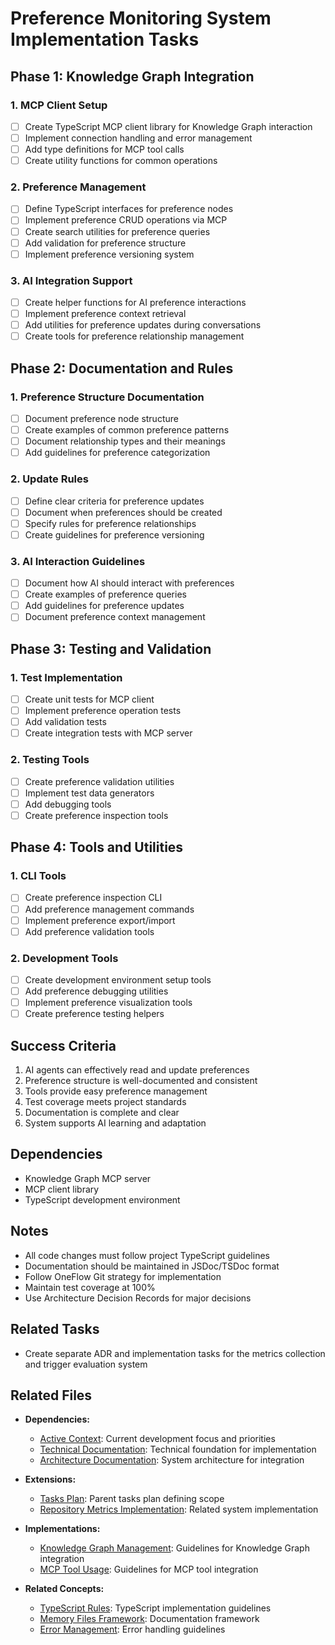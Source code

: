 # Preference Monitoring System Implementation Tasks

## Phase 1: Knowledge Graph Integration

### 1. MCP Client Setup

- [ ] Create TypeScript MCP client library for Knowledge Graph interaction
- [ ] Implement connection handling and error management
- [ ] Add type definitions for MCP tool calls
- [ ] Create utility functions for common operations

### 2. Preference Management

- [ ] Define TypeScript interfaces for preference nodes
- [ ] Implement preference CRUD operations via MCP
- [ ] Create search utilities for preference queries
- [ ] Add validation for preference structure
- [ ] Implement preference versioning system

### 3. AI Integration Support

- [ ] Create helper functions for AI preference interactions
- [ ] Implement preference context retrieval
- [ ] Add utilities for preference updates during conversations
- [ ] Create tools for preference relationship management

## Phase 2: Documentation and Rules

### 1. Preference Structure Documentation

- [ ] Document preference node structure
- [ ] Create examples of common preference patterns
- [ ] Document relationship types and their meanings
- [ ] Add guidelines for preference categorization

### 2. Update Rules

- [ ] Define clear criteria for preference updates
- [ ] Document when preferences should be created
- [ ] Specify rules for preference relationships
- [ ] Create guidelines for preference versioning

### 3. AI Interaction Guidelines

- [ ] Document how AI should interact with preferences
- [ ] Create examples of preference queries
- [ ] Add guidelines for preference updates
- [ ] Document preference context management

## Phase 3: Testing and Validation

### 1. Test Implementation

- [ ] Create unit tests for MCP client
- [ ] Implement preference operation tests
- [ ] Add validation tests
- [ ] Create integration tests with MCP server

### 2. Testing Tools

- [ ] Create preference validation utilities
- [ ] Implement test data generators
- [ ] Add debugging tools
- [ ] Create preference inspection tools

## Phase 4: Tools and Utilities

### 1. CLI Tools

- [ ] Create preference inspection CLI
- [ ] Add preference management commands
- [ ] Implement preference export/import
- [ ] Add preference validation tools

### 2. Development Tools

- [ ] Create development environment setup tools
- [ ] Add preference debugging utilities
- [ ] Implement preference visualization tools
- [ ] Create preference testing helpers

## Success Criteria

1. AI agents can effectively read and update preferences
2. Preference structure is well-documented and consistent
3. Tools provide easy preference management
4. Test coverage meets project standards
5. Documentation is complete and clear
6. System supports AI learning and adaptation

## Dependencies

- Knowledge Graph MCP server
- MCP client library
- TypeScript development environment

## Notes

- All code changes must follow project TypeScript guidelines
- Documentation should be maintained in JSDoc/TSDoc format
- Follow OneFlow Git strategy for implementation
- Maintain test coverage at 100%
- Use Architecture Decision Records for major decisions

## Related Tasks

- Create separate ADR and implementation tasks for the metrics collection and trigger evaluation system

## Related Files

- **Dependencies:**
  - [Active Context](/tasks/active_context.md): Current development focus and priorities
  - [Technical Documentation](/docs/technical.md): Technical foundation for implementation
  - [Architecture Documentation](/docs/architecture.md): System architecture for integration

- **Extensions:**
  - [Tasks Plan](/tasks/tasks_plan.md): Parent tasks plan defining scope
  - [Repository Metrics Implementation](/tasks/repository-metrics-implementation.md): Related system implementation

- **Implementations:**
  - [Knowledge Graph Management](/.cursor/rules/knowledge_graph_management.mdc): Guidelines for Knowledge Graph integration
  - [MCP Tool Usage](/.cursor/rules/mcp-tool-usage.mdc): Guidelines for MCP tool integration

- **Related Concepts:**
  - [TypeScript Rules](/.cursor/rules/typescript.mdc): TypeScript implementation guidelines
  - [Memory Files Framework](/.cursor/rules/memory_files.mdc): Documentation framework
  - [Error Management](/.cursor/rules/error-management.mdc): Error handling guidelines
